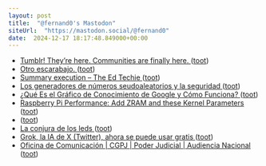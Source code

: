 ```yaml
---
layout: post
title:  "@fernand0's Mastodon"
siteUrl:  "https://mastodon.social/@fernand0"
date:  2024-12-17 18:17:48.849000+00:00
---
```

*  [Tumblr! They’re here. Communities are finally here. ](https://www.tumblr.com/staff/769680688183164928/tumblr-theyre-here-communities-are-finall) ([toot](https://mastodon.social/@fernand0/113669535750420345))
*  [Otro escarabajo. ](https://avecesunafoto.wordpress.com/2024/12/17/otro-escarabajo) ([toot](https://mastodon.social/@fernand0/113669522886055232))
*  [Summary execution – The Ed Techie ](https://blog.edtechie.net/ai/summary-execution) ([toot](https://mastodon.social/@fernand0/113669398684820678))
*  [Los generadores de números seudoaleatorios y la seguridad ](http://fernand0.github.io//generadores-numeros-aleatorios) ([toot](https://mastodon.social/@fernand0/113669332647023158))
*  [¿Qué Es el Gráfico de Conocimiento de Google y Cómo Funciona? ](https://es.semrush.com/blog/knowledge-graph-que-es-como-afecta-seo) ([toot](https://mastodon.social/@fernand0/113669163551059226))
*  [Raspberry Pi Performance: Add ZRAM and these Kernel Parameters ](https://linuxblog.io/raspberry-pi-performance-add-zram-kernel-parameter) ([toot](https://mastodon.social/@fernand0/113668926217719405))
*  [ ](https://mastodon.social/@idar) ([toot](https://mastodon.social/@fernand0/113668260001128842))
*  [La conjura de los leds ](https://cadenaser.com/nacional/2024/12/09/la-conjura-de-los-leds-cadena-ser) ([toot](https://mastodon.social/@fernand0/113668250525077288))
*  [Grok, la IA de X (Twitter), ahora se puede usar gratis ](https://blog.elhacker.net/2024/12/grok-la-ia-de-x-twitter-ahora-se-puede-usar-gratis-via-web.htm) ([toot](https://mastodon.social/@fernand0/113667866267547918))
*  [Oficina de Comunicación \| CGPJ \| Poder Judicial \| Audiencia Nacional ](https://www.poderjudicial.es/portal/site/cgpj/menuitem.65d2c4456b6ddb628e635fc1dc432ea0/?vgnextchannel=734ff2175f35c210VgnVCM100000cb34e20aRCR) ([toot](https://mastodon.social/@fernand0/113667689047004711))
